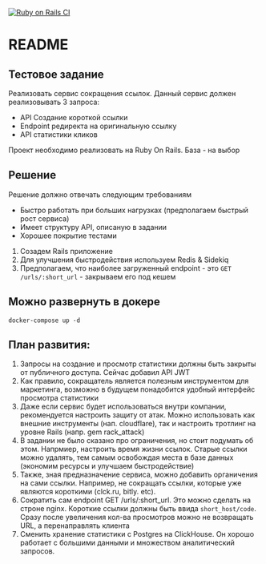 [![Ruby on Rails CI](https://github.com/UlyanovDmitry/shorter/actions/workflows/rubyonrails.yml/badge.svg?branch=master)](https://github.com/UlyanovDmitry/shorter/actions/workflows/rubyonrails.yml)


# README

## Тестовое задание

Реализовать сервис сокращения ссылок.
Данный сервис должен реализовывать 3 запроса:

- API Создание короткой ссылки
- Endpoint редиректа на оригинальную ссылку
- API статистики кликов

Проект необходимо реализовать на Ruby On Rails.
База - на выбор

## Решение
Решение должно отвечать следующим требованиям
- Быстро работать при больших нагрузках (предполагаем быстрый рост сервиса)
- Имеет структуру API, описаную в задании
- Хорошее покрытие тестами

1. Созадем Rails приложение
2. Для улучшения быстродействия используем Redis & Sidekiq
3. Предполагаем, что наиболее загруженный endpoint - это `GET /urls/:short_url` - закрываем его под кешем

## Можно развернуть в докере

```
docker-compose up -d
```

## План развития:
1. Запросы на создание и просмотр статистики должны быть закрыты от публичного доступа. Сейчас добавил API JWT
2. Как правило, сокращатель является полезным инструментом для маркетинга, возможно в будущем 
   понадобится удобный интерфейс просмотра статистики
3. Даже если сервис будет использоваться внутри компании, рекомендуется настроить защиту от атак. 
   Можно использовать как внешние инструменты (нап. cloudflare), так и настроить тротлинг 
   на уровне Rails (напр. gem rack_attack)
4. В задании не было сказано про ограничения, но стоит подумать об этом. Напрмиер, настроить время жизни ссылок. 
   Старые ссылки можно удалять, тем самым освобождая места в базе данных (экономим ресурсы и улучшаем быстродействие)
5. Также, зная предназначение сервиса, можно добавить органичения на сами ссылки. Например, не сокращать ссылки, 
   которые уже являются короткими (clck.ru, bitly. etc).
6. Сократить сам endpoint  GET /urls/:short_url. Это можно сделать на строне nginx.
   Короткие ссылки должны быть ввида `short_host/code`. Сразу после увеличения кол-ва просмотров
   можно не возвращать URL, а перенаправлять клиента
7. Сменить хранение статистики с Postgres на ClickHouse. Он хорошо работает с большими данными и множеством 
   аналитический запросов. 
